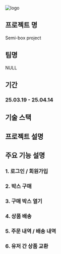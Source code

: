 ![logo](https://github.com/user-attachments/assets/b6f2f160-b41f-4f76-b8a3-f1bf3d5e9676)


## 프로젝트 명
Semi-box project
## 팀명
NULL

## 기간
### 25.03.19 - 25.04.14

## 기술 스택

## 프로젝트 설명

## 주요 기능 설명

### 1. 로그인 / 회원가입
### 2. 박스 구매
### 3. 구매 박스 열기
### 4. 상품 배송
### 5. 주문 내역 / 배송 내역
### 6. 유저 간 상품 교환
